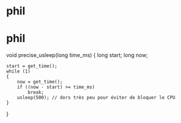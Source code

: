 # phil
# phil
void precise_usleep(long time_ms)
{
    long start;
    long now;

    start = get_time();
    while (1)
    {
        now = get_time();
        if ((now - start) >= time_ms)
            break;
        usleep(500); // dors très peu pour éviter de bloquer le CPU
    }
}
